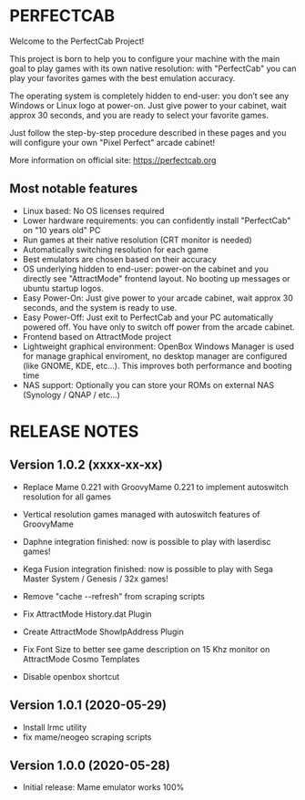 # PERFECTCAB

Welcome to the PerfectCab Project!

This project is born to help you to configure your machine with the  main goal to play games with its own native resolution: with  "PerfectCab" you can play your favorites games with the best emulation  accuracy.

The operating system is completely hidden to end-user: you don’t see  any Windows or Linux logo at power-on. Just give power to your cabinet,  wait approx 30 seconds, and you are ready to select your favorite games.

Just follow the step-by-step procedure described in these pages and you will configure your own "Pixel Perfect" arcade cabinet!

More information on official site: https://perfectcab.org

## Most notable features

- Linux based: No OS licenses required
- Lower hardware requirements: you can confidently install "PerfectCab" on "10 years old" PC
- Run games at their native resolution (CRT monitor is needed)
- Automatically switching resolution for each game
- Best emulators are chosen based on their accuracy
- OS underlying hidden to end-user: power-on the cabinet and you  directly see "AttractMode" frontend layout. No booting up messages or  ubuntu startup logos.
- Easy Power-On: Just give power to your arcade cabinet, wait approx 30 seconds, and the system is ready to use.
- Easy Power-Off: Just exit to PerfectCab and your PC automatically  powered off. You have only to switch off power from the arcade cabinet.
- Frontend based on AttractMode project
- Lightweight graphical environment: OpenBox Windows Manager is used  for manage graphical enviroment, no desktop manager are configured (like GNOME, KDE, etc…). This improves both performance and booting time
- NAS support: Optionally you can store your ROMs on external NAS (Synology / QNAP / etc…)

# RELEASE NOTES



## Version 1.0.2 (xxxx-xx-xx)

- Replace Mame 0.221 with GroovyMame 0.221 to implement autoswitch resolution for all games

- Vertical resolution games managed with autoswitch features of GroovyMame

- Daphne integration finished: now is possible to play with laserdisc games!

- Kega Fusion integration finished: now is possible to play with Sega Master System / Genesis / 32x games!

- Remove "cache --refresh" from scraping scripts

- Fix AttractMode History.dat Plugin

- Create AttractMode ShowIpAddress Plugin

- Fix Font Size to better see game description on 15 Khz monitor on AttractMode Cosmo Templates

- Disable openbox shortcut 

  

## Version 1.0.1 (2020-05-29)

- Install lrmc utility
- fix mame/neogeo scraping scripts

## Version 1.0.0 (2020-05-28)

- Initial release: Mame emulator works 100%